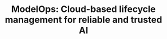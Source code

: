 ---
title: 'ModelOps: Cloud-based lifecycle management for reliable and trusted AI' 
acronym: MDLOPS
type: AL
webpage: 'nan' 
---